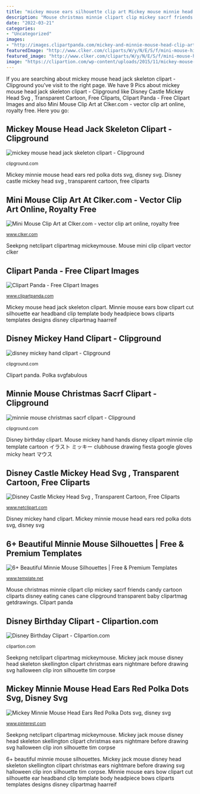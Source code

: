 ```yaml
---
title: "mickey mouse ears silhouette clip art Mickey mouse minnie head clip clipart advertisement bow printable"
description: "Mouse christmas minnie clipart clip mickey sacrf friends candy cartoon cliparts disney eating canes cane clipground transparent baby clipartmag getdrawings"
date: "2022-03-21"
categories:
- "Uncategorized"
images:
- "http://images.clipartpanda.com/mickey-and-minnie-mouse-head-clip-art-Printable-pictures-of-mickey-and-minnie-mouse.jpg"
featuredImage: "http://www.clker.com/cliparts/W/y/N/E/S/f/mini-mouse-hi.png"
featured_image: "http://www.clker.com/cliparts/W/y/N/E/S/f/mini-mouse-hi.png"
image: "https://clipartion.com/wp-content/uploads/2015/11/mickey-mouse-ears-clip-art1.png"
---
```


If you are searching about mickey mouse head jack skeleton clipart - Clipground you've visit to the right page. We have 9 Pics about mickey mouse head jack skeleton clipart - Clipground like Disney Castle Mickey Head Svg , Transparent Cartoon, Free Cliparts, Clipart Panda - Free Clipart Images and also Mini Mouse Clip Art at Clker.com - vector clip art online, royalty free. Here you go:

## Mickey Mouse Head Jack Skeleton Clipart - Clipground

![mickey mouse head jack skeleton clipart - Clipground](http://clipground.com/images/mickey-mouse-head-jack-skeleton-clipart-2.jpg "Mickey mouse minnie head clip clipart advertisement bow printable")

<small>clipground.com</small>

Mickey minnie mouse head ears red polka dots svg, disney svg. Disney castle mickey head svg , transparent cartoon, free cliparts

## Mini Mouse Clip Art At Clker.com - Vector Clip Art Online, Royalty Free

![Mini Mouse Clip Art at Clker.com - vector clip art online, royalty free](http://www.clker.com/cliparts/W/y/N/E/S/f/mini-mouse-hi.png "Mickey minnie mouse head ears red polka dots svg, disney svg")

<small>www.clker.com</small>

Seekpng netclipart clipartmag mickeymouse. Mouse mini clip clipart vector clker

## Clipart Panda - Free Clipart Images

![Clipart Panda - Free Clipart Images](http://images.clipartpanda.com/mickey-and-minnie-mouse-head-clip-art-Printable-pictures-of-mickey-and-minnie-mouse.jpg "Seekpng netclipart clipartmag mickeymouse")

<small>www.clipartpanda.com</small>

Mickey mouse head jack skeleton clipart. Minnie mouse ears bow clipart cut silhouette ear headband clip template body headpiece bows cliparts templates designs disney clipartmag haarreif

## Disney Mickey Hand Clipart - Clipground

![disney mickey hand clipart - Clipground](http://clipground.com/images/disney-mickey-hand-clipart-11.jpg "Mouse mini clip clipart vector clker")

<small>clipground.com</small>

Clipart panda. Polka svgfabulous

## Minnie Mouse Christmas Sacrf Clipart - Clipground

![minnie mouse christmas sacrf clipart - Clipground](http://clipground.com/images/minnie-mouse-christmas-sacrf-clipart-7.gif "Disney mickey hand clipart")

<small>clipground.com</small>

Disney birthday clipart. Mouse mickey hand hands disney clipart minnie clip template cartoon イラスト ミッキー clubhouse drawing fiesta google gloves micky heart マウス

## Disney Castle Mickey Head Svg , Transparent Cartoon, Free Cliparts

![Disney Castle Mickey Head Svg , Transparent Cartoon, Free Cliparts](https://pp.netclipart.com/pp/s/86-865248_mickeymouse-disney-mickey-disneycastle-silhouette-mickey-mouse-ears.png "Minnie mouse christmas sacrf clipart")

<small>www.netclipart.com</small>

Disney mickey hand clipart. Mickey minnie mouse head ears red polka dots svg, disney svg

## 6+ Beautiful Minnie Mouse Silhouettes | Free &amp; Premium Templates

![6+ Beautiful Minnie Mouse Silhouettes | Free &amp; Premium Templates](https://images.template.net/wp-content/uploads/2017/01/13234156/Minnie-Mouse-Ears-Silhouette.jpg "Disney castle mickey head svg , transparent cartoon, free cliparts")

<small>www.template.net</small>

Mouse christmas minnie clipart clip mickey sacrf friends candy cartoon cliparts disney eating canes cane clipground transparent baby clipartmag getdrawings. Clipart panda

## Disney Birthday Clipart - Clipartion.com

![Disney Birthday Clipart - Clipartion.com](https://clipartion.com/wp-content/uploads/2015/11/mickey-mouse-ears-clip-art1.png "Mini mouse clip art at clker.com")

<small>clipartion.com</small>

Seekpng netclipart clipartmag mickeymouse. Mickey jack mouse disney head skeleton skellington clipart christmas ears nightmare before drawing svg halloween clip iron silhouette tim corpse

## Mickey Minnie Mouse Head Ears Red Polka Dots Svg, Disney Svg

![Mickey Minnie Mouse Head Ears Red Polka Dots svg, disney svg](https://i.pinimg.com/736x/83/4b/1e/834b1e79af521d0accd54623715cfcf4.jpg "Minnie mouse christmas sacrf clipart")

<small>www.pinterest.com</small>

Seekpng netclipart clipartmag mickeymouse. Mickey jack mouse disney head skeleton skellington clipart christmas ears nightmare before drawing svg halloween clip iron silhouette tim corpse

6+ beautiful minnie mouse silhouettes. Mickey jack mouse disney head skeleton skellington clipart christmas ears nightmare before drawing svg halloween clip iron silhouette tim corpse. Minnie mouse ears bow clipart cut silhouette ear headband clip template body headpiece bows cliparts templates designs disney clipartmag haarreif
